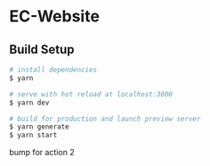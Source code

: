 # EC-Website

## Build Setup

```bash
# install dependencies
$ yarn

# serve with hot reload at localhost:3000
$ yarn dev

# build for production and launch preview server
$ yarn generate
$ yarn start
```

bump for action 2
